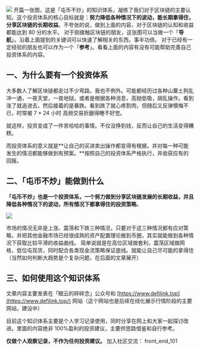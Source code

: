 ![](https://s3.bmp.ovh/imgs/2022/02/5a7ecac1306237f2.png)
开篇一张图，这是「屯币不炒」的知识体系，凝练了我们对于区块链的主要认知。这个投资体系的核心目标就是：**努力降低各种情况下的波动，能长期拿得住，分享区块链的长期收益**。不夸张的说，做到上面的内容，对于区块链的认知和收益都能达到 80 分的水平。
对于刚接触区块链的朋友，这张图可以当做一个「**导航**」。沿着上面提到的关键词可以快速了解相关的东西，事半功倍。
对于已经有一定经验的朋友也可以作为一个「**参考**」。看看上面的内容有没有可能帮助完善自己投资体系的内容。
​

## 一、为什么要有一个投资体系

大多数人了解区块链都走过不少弯路，我也不例外。可能都经历过各种山寨土狗乱冲一通，一夜天堂，一夜地狱。或者是根据各种消息，高抛低吸，胡乱操作。看到涨了就追进去，然后接着的是暴跌。看到跌了就心疼割肉，但随后又反弹懊悔不已，时常被 7 \* 24 小时 高频交易折磨得睡不好觉。
​

就这样，投资变成了一件苦哈哈的事情。不仅没挣到钱，反而让自己的生活变得糟糕。
​

而投资体系的意义就是**让自己的买进卖出操作都变得有根据，并对每一种可能发生的情况都能够做到有预案。**按照自己的投资体系严格执行，并收获应有的回报。

## 二、「屯币不炒」能做到什么

**「屯币不炒」也是一个投资体系，一个努力做到分享区块链发展的长期收益，并且降低各种情况下的波动，所有情况下都拿得住的投资策略**。

![](https://s3.bmp.ovh/imgs/2022/02/0609b5cad415683b.png)

市场的情况无非是上涨、震荡和下跌三种情况，只要对于这三种情况都有应对策略，并把其他金融市场已经很成熟的资产配置理论搬到币圈，其实就能做到各种情况下获取比较平滑的收益曲线。
简单说就是在高位区域做套利，震荡区域做网格，低位屯现货，同时配合各类现金流策略保证底线。就能让自己尽可能的拿得住（当然如何判断大趋势是个复杂问题，在后面的文章展开）

## 三、如何使用这个知识体系

文章内容主要发表在「眠云的碎碎念」公众号和 [https://www.defilink.top](https://www.defilink.top/) 网站（这个网站也是后续在线化展示行情阶段的主要网站，建设中）
​

目前这个知识体系主要是个人学习记录使用，同时分享在网上和大家一起探讨改进。里面的内容绝非 100%盈利的投资建议，主要供思路借鉴和自行参考。

**仅做个人观察记录，不作为任何投资建议。**
加入社区交流： front_end_101
